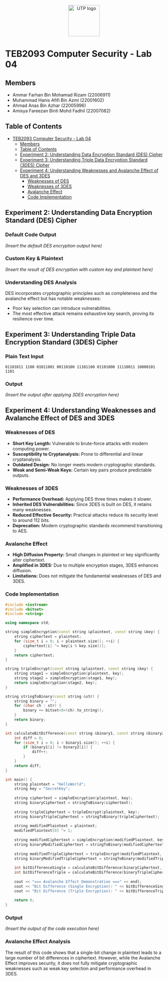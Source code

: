 <!-- markdownlint-disable MD033 MD041 -->
<p align="center" width="100%">
    <img src="./asset/utp_logo.png" height="100" alt="UTP logo" />
</p>

# TEB2093 Computer Security - Lab 04

## Members

- Ammar Farhan Bin Mohamad Rizam (22006911)
- Muhammad Hanis Afifi Bin Azmi (22001602)
- Ahmad Anas Bin Azhar (22005996)
- Amisya Fareezan Binti Mohd Fadhil (22007082)

## Table of Contents

- [TEB2093 Computer Security - Lab 04](#teb2093-computer-security---lab-04)
  - [Members](#members)
  - [Table of Contents](#table-of-contents)
  - [Experiment 2: Understanding Data Encryption Standard (DES) Cipher](#experiment-2-understanding-data-encryption-standard-des-cipher)
  - [Experiment 3: Understanding Triple Data Encryption Standard (3DES) Cipher](#experiment-3-understanding-triple-data-encryption-standard-3des-cipher)
  - [Experiment 4: Understanding Weaknesses and Avalanche Effect of DES and 3DES](#experiment-4-understanding-weaknesses-and-avalanche-effect-of-des-and-3des)
    - [Weaknesses of DES](#weaknesses-of-des)
    - [Weaknesses of 3DES](#weaknesses-of-3des)
    - [Avalanche Effect](#avalanche-effect)
    - [Code Implementation](#code-implementation)

## Experiment 2: Understanding Data Encryption Standard (DES) Cipher

### Default Code Output

*(Insert the default DES encryption output here)*

### Custom Key & Plaintext

*(Insert the result of DES encryption with custom key and plaintext here)*

### Understanding DES Analysis

DES incorporates cryptographic principles such as completeness and the avalanche effect but has notable weaknesses:
- Poor key selection can introduce vulnerabilities.
- The most effective attack remains exhaustive key search, proving its resilience over time.

## Experiment 3: Understanding Triple Data Encryption Standard (3DES) Cipher

### Plain Text Input

```
01101011 1100 01011001 00110100 11101100 01101000 11110011 10000101 1101
```

### Output

*(Insert the output after applying 3DES encryption here)*

## Experiment 4: Understanding Weaknesses and Avalanche Effect of DES and 3DES

### Weaknesses of DES
- **Short Key Length:** Vulnerable to brute-force attacks with modern computing power.
- **Susceptibility to Cryptanalysis:** Prone to differential and linear cryptanalysis.
- **Outdated Design:** No longer meets modern cryptographic standards.
- **Weak and Semi-Weak Keys:** Certain key pairs produce predictable outputs.

### Weaknesses of 3DES
- **Performance Overhead:** Applying DES three times makes it slower.
- **Inherited DES Vulnerabilities:** Since 3DES is built on DES, it retains many weaknesses.
- **Reduced Effective Security:** Practical attacks reduce its security level to around 112 bits.
- **Deprecation:** Modern cryptographic standards recommend transitioning to AES.

### Avalanche Effect
- **High Diffusion Property:** Small changes in plaintext or key significantly alter ciphertext.
- **Amplified in 3DES:** Due to multiple encryption stages, 3DES enhances diffusion.
- **Limitations:** Does not mitigate the fundamental weaknesses of DES and 3DES.

### Code Implementation

```cpp
#include <iostream>
#include <bitset>
#include <string>

using namespace std;

string simpleEncryption(const string &plaintext, const string &key) {
    string ciphertext = plaintext;
    for (size_t i = 0; i < plaintext.size(); ++i) {
        ciphertext[i] ^= key[i % key.size()];
    }
    return ciphertext;
}

string tripleEncrypt(const string &plaintext, const string &key) {
    string stage1 = simpleEncryption(plaintext, key);
    string stage2 = simpleEncryption(stage1, key);
    return simpleEncryption(stage2, key);
}

string stringToBinary(const string &str) {
    string binary = "";
    for (char ch : str) {
        binary += bitset<8>(ch).to_string();
    }
    return binary;
}

int calculateBitDifference(const string &binary1, const string &binary2) {
    int diff = 0;
    for (size_t i = 0; i < binary1.size(); ++i) {
        if (binary1[i] != binary2[i]) {
            diff++;
        }
    }
    return diff;
}

int main() {
    string plaintext = "HelloWorld";
    string key = "SecretKey";
    
    string ciphertext = simpleEncryption(plaintext, key);
    string binaryCiphertext = stringToBinary(ciphertext);
    
    string tripleCiphertext = tripleEncrypt(plaintext, key);
    string binaryTripleCiphertext = stringToBinary(tripleCiphertext);
    
    string modifiedPlaintext = plaintext;
    modifiedPlaintext[0] ^= 1;
    
    string modifiedCiphertext = simpleEncryption(modifiedPlaintext, key);
    string binaryModifiedCiphertext = stringToBinary(modifiedCiphertext);
    
    string modifiedTripleCiphertext = tripleEncrypt(modifiedPlaintext, key);
    string binaryModifiedTripleCiphertext = stringToBinary(modifiedTripleCiphertext);
    
    int bitDifferenceSingle = calculateBitDifference(binaryCiphertext, binaryModifiedCiphertext);
    int bitDifferenceTriple = calculateBitDifference(binaryTripleCiphertext, binaryModifiedTripleCiphertext);
    
    cout << "=== Avalanche Effect Demonstration ===" << endl;
    cout << "Bit Difference (Single Encryption): " << bitDifferenceSingle << " bits\n" << endl;
    cout << "Bit Difference (Triple Encryption): " << bitDifferenceTriple << " bits\n" << endl;
    
    return 0;
}
```

### Output

*(Insert the output of the code execution here)*

### Avalanche Effect Analysis

The result of this code shows that a single-bit change in plaintext leads to a large number of bit differences in ciphertext. However, while the Avalanche Effect improves security, it does not fully mitigate cryptographic weaknesses such as weak key selection and performance overhead in 3DES.

